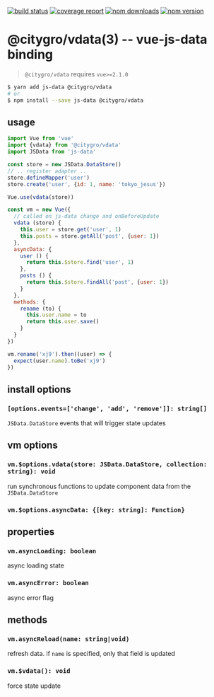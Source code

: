 [![build status](https://gitlab.com/citygro/vdata/badges/latest/build.svg)](https://gitlab.com/citygro/@citygro/vdata/commits/latest)
[![coverage report](https://gitlab.com/citygro/vdata/badges/latest/coverage.svg)](https://gitlab.com/citygro/@citygro/vdata/commits/latest)
[![npm downloads](https://img.shields.io/npm/dt/@citygro/vdata.svg)](https://npmjs.org/package/@citygro/vdata)
[![npm version](https://img.shields.io/npm/v/@citygro/vdata.svg)](https://npmjs.org/package/@citygro/vdata)

@citygro/vdata(3) -- vue-js-data binding
===============================

> `@citygro/vdata` requires `vue>=2.1.0`

```sh
$ yarn add js-data @citygro/vdata
# or
$ npm install --save js-data @citygro/vdata
```

## usage

```js
import Vue from 'vue'
import {vdata} from '@citygro/vdata'
import JSData from 'js-data'

const store = new JSData.DataStore()
// .. register adapter ..
store.defineMapper('user')
store.create('user', {id: 1, name: 'tokyo_jesus'})

Vue.use(vdata(store))

const vm = new Vue({
  // called on js-data change and onBeforeUpdate
  vdata (store) {
    this.user = store.get('user', 1)
    this.posts = store.getAll('post', {user: 1})
  },
  asyncData: {
    user () {
      return this.$store.find('user', 1)
    },
    posts () {
      return this.$store.findAll('post', {user: 1})
    }
  },
  methods: {
    rename (to) {
      this.user.name = to
      return this.user.save()
    }
  }
})

vm.rename('xj9').then((user) => {
  expect(user.name).toBe('xj9')
})
```

## install options

### `[options.events=['change', 'add', 'remove']]: string[]`

`JSData.DataStore` events that will trigger state updates

## vm options

### `vm.$options.vdata(store: JSData.DataStore, collection: string): void`

run synchronous functions to update component data from the `JSData.DataStore`

### `vm.$options.asyncData: {[key: string]: Function}`

## properties

### `vm.asyncLoading: boolean`

async loading state

### `vm.asyncError: boolean`

async error flag

## methods

### `vm.asyncReload(name: string|void)`

refresh data. if `name` is specified, only that field is updated

### `vm.$vdata(): void`

force state update
